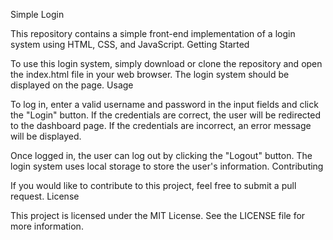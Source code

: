 Simple Login

This repository contains a simple front-end implementation of a login system using HTML, CSS, and JavaScript.
Getting Started

To use this login system, simply download or clone the repository and open the index.html file in your web browser. The login system should be displayed on the page.
Usage

To log in, enter a valid username and password in the input fields and click the "Login" button. If the credentials are correct, the user will be redirected to the dashboard page. If the credentials are incorrect, an error message will be displayed.

Once logged in, the user can log out by clicking the "Logout" button. The login system uses local storage to store the user's information.
Contributing

If you would like to contribute to this project, feel free to submit a pull request.
License

This project is licensed under the MIT License. See the LICENSE file for more information.

